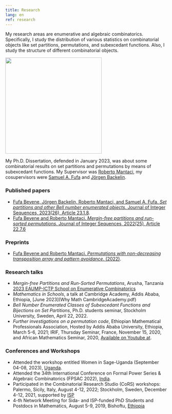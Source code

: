 ```yaml
---
title: Research
lang: en
ref: research
---
```


My research areas are enumerative and algebraic combinatorics. Specifically, I study the distribution of various statistics on combinatorial objects like set partitions, permutations, and subexcedant functions. Also, I study the structure of different combinatorial objects.

<img style="float: center;" src="RFM.jpg" width="300">

My Ph.D. Dissertation, defended in January 2023, was about some combinatorial results on set partitions and permutations by means of subexcedant functions. My Supervisor was [Roberto Mantaci](http://www.informatique.univ-paris-diderot.fr/), my cosupervisors were [Samuel A. Fufa](https://www.aau.edu.et) and [Jörgen Backelin](https://www.su.se/joeb).

### Published papers
- [Fufa Beyene, Jörgen Backelin, Roberto Mantaci, and Samuel A. Fufa. _Set partitions and other Bell number enumerated objects_. Journal of Integer Sequences, 2023(26), Article 23.1.8](http://cs.uwaterloo.ca/journals/JIS/VOL26/Beyene/beyene13.html).
- [Fufa Beyene and Roberto Mantaci. _Mergin-free partitions and run-sorted permutations_. Journal of Integer Sequences, 2022(25), Article 22.7.6](https://cs.uwaterloo.ca/journals/JIS/VOL25/Beyene/beyene10.html)

### Preprints 
- [Fufa Beyene and Roberto Mantaci. _Permutations with non-decreasing transposition array and pattern avoidance_. (2022)](https://arxiv.org/abs/2111.11527).

### Research talks
- _Mergin-free Partitions and Run-Sorted Permutations_, Arusha, Tanzania [2023 EAUMP-ICTP School on Enumerative Combinatorics](https://indico.ictp.it/event/10188)
- _Mathematics in Schools_, a talk at Cambridge Academy, Addis Ababa, Ethiopia, [June 2023](Why Math CambridgeAcademy.pdf)
- _Bell Number Enumerated Classes of Subexcedant Functions and Bijections on Set Partitions_, Ph.D. students seminar, Stockholm University, Sweden, April 22, 2022.
- _Further investigations on a permutation code_, Ethiopian Mathematical Professionals Association, Hosted by Addis Ababa University, Ethiopia, March 5-6, 2021; IRIF, Thursday Seminar, France, November 15, 2020, and  African Mathematics Seminar, 2020, [Available on Youtube at](https://www.youtube.com/results?search_query=fufa+beyene).

### Conferences and Workshops
- Attended the workshop entitled Women in Sage-Uganda (September 04-08, 2023), [Uganda](https://sites.google.com/must.ac.ug/wis-uganda/home).
- Attended the 34th International Conference on Formal Power Series & Algebraic Combinatorics (FPSAC 2022), [India](https://math.iisc.ac.in/fpsac2022/).
- Participated in the Combinatorial Research Studio (CoRS) workshops: Palermo, Sicily, Italy, August 4-12, 2022; Stockholm, Sweden, December 4-12, 2021, supported by [ISP](https://www.isp.uu.se/what-we-do/mathematics/networks/cors/)
- 4-th Network Meeting for Sida- and ISP-funded PhD Students and Postdocs in Mathematics, August 5-9, 2019, Bishoftu, [Ethiopia](https://liu.se/en/article/fourth-network-meeting-sida-isp-2019)
